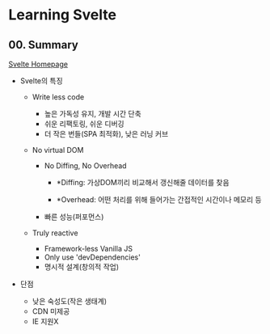 # Learning Svelte

## 00. Summary

[Svelte Homepage](https://svelte.dev/)

- Svelte의 특징

  - Write less code

    - 높은 가독성 유지, 개발 시간 단축
    - 쉬운 리팩토링, 쉬운 디버깅
    - 더 작은 번들(SPA 최적화), 낮은 러닝 커브

  - No virtual DOM

    - No Diffing, No Overhead

      - *Diffing: 가상DOM끼리 비교해서 갱신해줄 데이터를 찾음

      - *Overhead: 어떤 처리를 위해 들어가는 간접적인 시간이나 메모리 등

    - 빠른 성능(퍼포먼스)

  - Truly reactive

    - Framework-less Vanilla JS
    - Only use  'devDependencies'
    - 명시적 설계(창의적 작업)

- 단점
  - 낮은 숙성도(작은 생태계)
  - CDN 미제공
  - IE 지원X